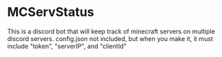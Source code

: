 # MCServStatus
This is a discord bot that will keep track of minecraft servers on multiple discord servers.
config.json not included, but when you make it, it must include "token", "serverIP", and "clientId"
